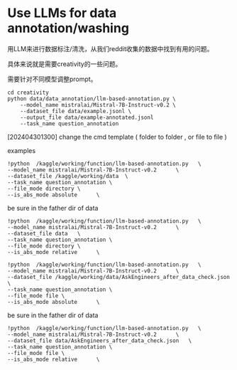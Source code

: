 # Use LLMs for data annotation/washing

用LLM来进行数据标注/清洗，从我们reddit收集的数据中找到有用的问题。

具体来说就是需要creativity的一些问题。

需要针对不同模型调整prompt。

```
cd creativity
python data/data_annotation/llm-based-annotation.py \
    --model_name mistralai/Mistral-7B-Instruct-v0.2 \
    --dataset_file data/example.jsonl \
    --output_file data/example-annotated.jsonl
    --task_name question_annotation
```


[202404301300] change the cmd template ( folder to folder , or file to file  ) 

examples



```
!python  /kaggle/working/function/llm-based-annotation.py   \
--model_name mistralai/Mistral-7B-Instruct-v0.2      \
--dataset_file /kaggle/working/data  \
--task_name question_annotation \
--file_mode directory \
--is_abs_mode absolute      \
```


be sure in the father dir of data 
```                  
!python  /kaggle/working/function/llm-based-annotation.py   \
--model_name mistralai/Mistral-7B-Instruct-v0.2      \
--dataset_file data   \
--task_name question_annotation \
--file_mode directory \
--is_abs_mode relative      \
```

```
!python  /kaggle/working/function/llm-based-annotation.py   \
--model_name mistralai/Mistral-7B-Instruct-v0.2      \
--dataset_file /kaggle/working/data/AskEngineers_after_data_check.json   \
--task_name question_annotation \
--file_mode file \
--is_abs_mode absolute      \
```

be sure in the father dir of data                   
```
!python  /kaggle/working/function/llm-based-annotation.py   \
--model_name mistralai/Mistral-7B-Instruct-v0.2      \
--dataset_file data/AskEngineers_after_data_check.json   \
--task_name question_annotation \
--file_mode file \
--is_abs_mode relative      \
```